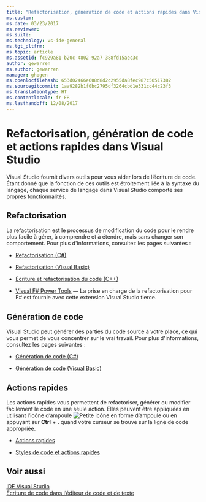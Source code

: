 ```yaml
---
title: "Refactorisation, génération de code et actions rapides dans Visual Studio | Microsoft Docs"
ms.custom: 
ms.date: 03/23/2017
ms.reviewer: 
ms.suite: 
ms.technology: vs-ide-general
ms.tgt_pltfrm: 
ms.topic: article
ms.assetid: fc929a81-b20c-4802-92a7-388fd15aec3c
author: gewarren
ms.author: gewarren
manager: ghogen
ms.openlocfilehash: 653d02466e608d8d2c2955da8fec987c50517382
ms.sourcegitcommit: 1aa9282b1f0bc2795df3264cbd1e331cc44c23f3
ms.translationtype: HT
ms.contentlocale: fr-FR
ms.lasthandoff: 12/08/2017
---
```

# <a name="refactoring-code-generation-and-quick-actions-in-visual-studio"></a>Refactorisation, génération de code et actions rapides dans Visual Studio

Visual Studio fournit divers outils pour vous aider lors de l’écriture de code.  Étant donné que la fonction de ces outils est étroitement liée à la syntaxe du langage, chaque service de langage dans Visual Studio comporte ses propres fonctionnalités.

## <a name="refactoring"></a>Refactorisation

La refactorisation est le processus de modification du code pour le rendre plus facile à gérer, à comprendre et à étendre, mais sans changer son comportement.  Pour plus d'informations, consultez les pages suivantes :

* [Refactorisation (C#)](../csharp-ide/refactoring-csharp.md)

* [Refactorisation (Visual Basic)](../vb-ide/refactoring-vb.md)

* [Écriture et refactorisation du code (C++)](/cpp/ide/writing-and-refactoring-code-cpp)

* [Visual F# Power Tools](https://marketplace.visualstudio.com/items?itemName=FSharpSoftwareFoundation.VisualFPowerTools) &mdash; La prise en charge de la refactorisation pour F# est fournie avec cette extension Visual Studio tierce.

## <a name="code-generation"></a>Génération de code

Visual Studio peut générer des parties du code source à votre place, ce qui vous permet de vous concentrer sur le vrai travail. Pour plus d'informations, consultez les pages suivantes :

* [Génération de code (C#)](../csharp-ide/code-generation-csharp.md)

* [Génération de code (Visual Basic)](../vb-ide/code-generation-vb.md)

## <a name="quick-actions"></a>Actions rapides

Les actions rapides vous permettent de refactoriser, générer ou modifier facilement le code en une seule action. Elles peuvent être appliquées en utilisant l’icône d’ampoule ![Petite icône en forme d’ampoule](media/vs2015_lightbulbsmall.png "VS2017_LightBulbSmall") ou en appuyant sur **Ctrl** + **.** quand votre curseur se trouve sur la ligne de code appropriée.

* [Actions rapides](quick-actions.md)

* [Styles de code et actions rapides](code-styles-and-quick-actions.md)

## <a name="see-also"></a>Voir aussi

[IDE Visual Studio](../ide/visual-studio-ide.md)  
[Écriture de code dans l’éditeur de code et de texte](../ide/writing-code-in-the-code-and-text-editor.md)